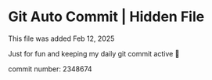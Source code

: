 # Git Auto Commit | Hidden File

This file was added Feb 12, 2025

Just for fun and keeping my daily git commit active 🤪

commit number: 2348674

